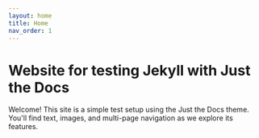 ```yaml
---
layout: home
title: Home
nav_order: 1
---
```


# Website for testing Jekyll with Just the Docs

Welcome! This site is a simple test setup using the Just the Docs theme. You'll find text, images, and multi-page navigation as we explore its features.
